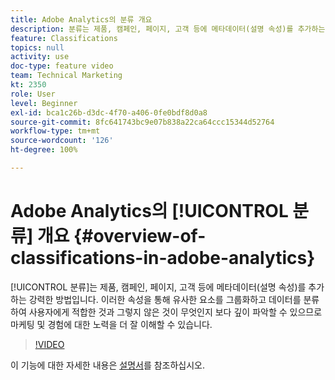 ```yaml
---
title: Adobe Analytics의 분류 개요
description: 분류는 제품, 캠페인, 페이지, 고객 등에 메타데이터(설명 속성)를 추가하는 강력한 방법입니다. 이러한 속성을 통해 유사한 요소를 그룹화하고 데이터를 분류하여 사용자에게 적합한 것과 그렇지 않은 것이 무엇인지 보다 깊이 파악할 수 있으므로 마케팅 및 경험에 대한 노력을 더 잘 이해할 수 있습니다.
feature: Classifications
topics: null
activity: use
doc-type: feature video
team: Technical Marketing
kt: 2350
role: User
level: Beginner
exl-id: bca1c26b-d3dc-4f70-a406-0fe0bdf8d0a8
source-git-commit: 8fc641743bc9e07b838a22ca64ccc15344d52764
workflow-type: tm+mt
source-wordcount: '126'
ht-degree: 100%

---
```


# Adobe Analytics의 [!UICONTROL 분류] 개요 {#overview-of-classifications-in-adobe-analytics}

[!UICONTROL 분류]는 제품, 캠페인, 페이지, 고객 등에 메타데이터(설명 속성)를 추가하는 강력한 방법입니다. 이러한 속성을 통해 유사한 요소를 그룹화하고 데이터를 분류하여 사용자에게 적합한 것과 그렇지 않은 것이 무엇인지 보다 깊이 파악할 수 있으므로 마케팅 및 경험에 대한 노력을 더 잘 이해할 수 있습니다.

>[!VIDEO](https://video.tv.adobe.com/v/16853/?quality=12&learn=on)

이 기능에 대한 자세한 내용은 [설명서](https://experienceleague.adobe.com/docs/analytics/components/classifications/c-classifications.html?lang=ko)를 참조하십시오.
